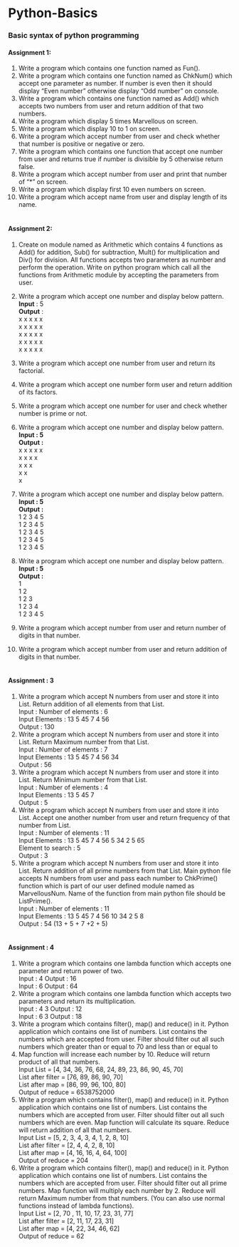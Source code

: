 # Python-Basics<br/>
### Basic syntax of python programming <br/>
#### Assignment 1:<br/>
  1. Write a program which contains one function named as Fun(). <br/>
  1. Write a program which contains one function named as ChkNum() which accept one
  parameter as number. If number is even then it should display “Even number” otherwise
  display “Odd number” on console. <br/>
  1. Write a program which contains one function named as Add() which accepts two numbers
  from user and return addition of that two numbers. <br/>
  1. Write a program which display 5 times Marvellous on screen.<br/>
  1. Write a program which display 10 to 1 on screen. <br/>
  1. Write a program which accept number from user and check whether that number is positive or negative or zero.<br/>
  1. Write a program which contains one function that accept one number from user and returns true if number is divisible by 5 otherwise return false.<br/>
  1. Write a program which accept number from user and print that number of “*” on screen.<br/>
  1. Write a program which display first 10 even numbers on screen.<br/>
  1. Write a program which accept name from user and display length of its name.<br/><br/>
  
  #### Assignment 2:<br/>
1. Create on module named as Arithmetic which contains 4 functions as Add() for addition, Sub()
for subtraction, Mult() for multiplication and Div() for division. All functions accepts two
parameters as number and perform the operation. Write on python program which call all the
functions from Arithmetic module by accepting the parameters from user. 
1. Write a program which accept one number and display below pattern.<br/>
**Input** : 5<br/>
**Output** :<br/>
x x x x x<br/>
x x x x x<br/>
x x x x x<br/>
x x x x x<br/>
x x x x x<br/>
1. Write a program which accept one number from user and return its factorial. 
1. Write a program which accept one number form user and return addition of its factors. 
1. Write a program which accept one number for user and check whether number is prime or not.
1. Write a program which accept one number and display below pattern.<br/>
**Input : 5<br/>
Output :**<br/>
x x x x x<br/>
x x x x<br/>
x x x<br/>
x x<br/>
x<br/>
1. Write a program which accept one number and display below pattern.<br/>
**Input : 5<br/>
Output :**<br/> 
1 2 3 4 5<br/>
1 2 3 4 5<br/>
1 2 3 4 5<br/>
1 2 3 4 5<br/>
1 2 3 4 5 <br/>
1. Write a program which accept one number and display below pattern.
**Input : 5<br/>
Output :**<br/>
1<br/>
1 2<br/>
1 2 3<br/>
1 2 3 4<br/>
1 2 3 4 5 <br/>

1. Write a program which accept number from user and return number of digits in that number. 
1. Write a program which accept number from user and return addition of digits in that number. <br/><br/>

#### Assignment : 3 <br/>
1. Write a program which accept N numbers from user and store it into List. Return addition of all
   elements from that List. </br>
   Input : Number of elements : 6<br/>
   Input Elements : 13 5 45 7 4 56 <br/>
   Output : 130 <br/>
1. Write a program which accept N numbers from user and store it into List. Return Maximum
  number from that List.<br/>
  Input : Number of elements : 7<br/>
  Input Elements : 13 5 45 7 4 56 34<br/>
  Output : 56 <br/>
1. Write a program which accept N numbers from user and store it into List. Return Minimum
  number from that List.<br/>
  Input : Number of elements : 4<br/>
  Input Elements : 13 5 45 7<br/>
  Output : 5<br/>
1. Write a program which accept N numbers from user and store it into List. Accept one another
  number from user and return frequency of that number from List.<br/>
  Input : Number of elements : 11<br/>
  Input Elements : 13 5 45 7 4 56 5 34 2 5 65<br/>
  Element to search : 5<br/>
  Output : 3<br/>
1. Write a program which accept N numbers from user and store it into List. Return addition of all
  prime numbers from that List. Main python file accepts N numbers from user and pass each
  number to ChkPrime() function which is part of our user defined module named as
  MarvellousNum. Name of the function from main python file should be ListPrime().<br/>
  Input : Number of elements : 11<br/>
  Input Elements : 13 5 45 7 4 56 10 34 2 5 8<br/>
  Output : 54 (13 + 5 + 7 +2 + 5) <br/><br/>
  
####  Assignment : 4 <br/>
1. Write a program which contains one lambda function which accepts one parameter and return
  power of two.<br/>
  Input : 4 Output : 16<br/>
  Input : 6 Output : 64<br/>
2. Write a program which contains one lambda function which accepts two parameters and return
  its multiplication.<br/>
  Input : 4 3 Output : 12<br/>
  Input : 6 3 Output : 18<br/>
3. Write a program which contains filter(), map() and reduce() in it. Python application which
  contains one list of numbers. List contains the numbers which are accepted from user. Filter
  should filter out all such numbers which greater than or equal to 70 and less than or equal to
  90. Map function will increase each number by 10. Reduce will return product of all that
  numbers.<br/>
  Input List = [4, 34, 36, 76, 68, 24, 89, 23, 86, 90, 45, 70]<br/>
  List after filter = [76, 89, 86, 90, 70]<br/>
  List after map = [86, 99, 96, 100, 80]<br/>
  Output of reduce = 6538752000<br/>
4. Write a program which contains filter(), map() and reduce() in it. Python application which
  contains one list of numbers. List contains the numbers which are accepted from user. Filter
  should filter out all such numbers which are even. Map function will calculate its square.
  Reduce will return addition of all that numbers.<br/>
  Input List = [5, 2, 3, 4, 3, 4, 1, 2, 8, 10]<br/>
  List after filter = [2, 4, 4, 2, 8, 10]<br/>
  List after map = [4, 16, 16, 4, 64, 100]<br/>
  Output of reduce = 204<br/>
5. Write a program which contains filter(), map() and reduce() in it. Python application which
  contains one list of numbers. List contains the numbers which are accepted from user. Filter
  should filter out all prime numbers. Map function will multiply each number by 2. Reduce will
  return Maximum number from that numbers. (You can also use normal functions instead of
  lambda functions).<br/>
  Input List = [2, 70 , 11, 10, 17, 23, 31, 77]<br/>
  List after filter = [2, 11, 17, 23, 31]<br/>
  List after map = [4, 22, 34, 46, 62]<br/>
  Output of reduce = 62 <br/>

